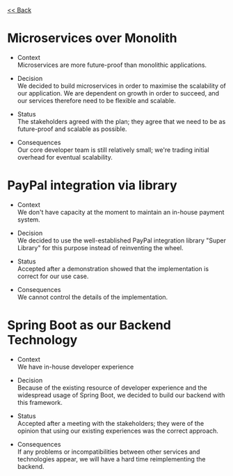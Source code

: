[<< Back](/README)

# Microservices over Monolith
* Context  
Microservices are more future-proof than monolithic applications.

* Decision  
We decided to build microservices in order to maximise the scalability of our application. We are dependent on growth in order to succeed, and our services therefore need to be flexible and scalable.

* Status  
The stakeholders agreed with the plan; they agree that we need to be as future-proof and scalable as possible.

* Consequences  
Our core developer team is still relatively small; we're trading initial overhead for eventual scalability.

# PayPal integration via library
* Context  
We don't have capacity at the moment to maintain an in-house payment system.

* Decision  
We decided to use the well-established PayPal integration library "Super
Library" for this purpose instead of reinventing the wheel.

* Status  
Accepted after a demonstration showed that the implementation is correct for our
use case.

* Consequences  
We cannot control the details of the implementation.

# Spring Boot as our Backend Technology
* Context  
We have in-house developer experience

* Decision  
Because of the existing resource of developer experience and the widespread usage of Spring Boot, we decided to build our backend with this framework.

* Status  
Accepted after a meeting with the stakeholders; they were of the opinion that using our existing experiences was the correct approach.

* Consequences  
If any problems or incompatibilities between other services and technologies appear, we will have a hard time reimplementing the backend.
